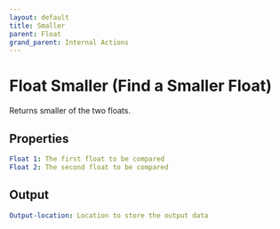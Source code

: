 ```yaml
---
layout: default
title: Smaller
parent: Float
grand_parent: Internal Actions
---
```

# Float Smaller (Find a Smaller Float)
Returns smaller of the two floats.

## Properties
```yaml
Float 1: The first float to be compared
Float 2: The second float to be compared
```

## Output
```yaml
Output-location: Location to store the output data
```
